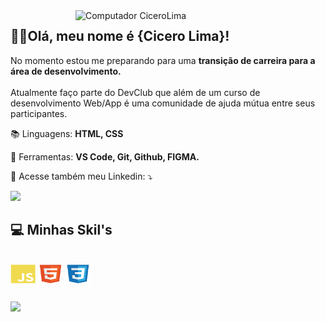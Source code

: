 <img src="https://raw.githubusercontent.com/MicaelliMedeiros/micaellimedeiros/master/image/computer-illustration.png" min-width="400px" max-width="400px" width="400px" align="right" alt="Computador CiceroLima">

##   🙋‍♂️Olá, meu nome é {Cicero Lima}!
<p align="left"> 
  No momento estou me preparando para uma <strong>transição de carreira para a área de desenvolvimento.</strong><br><br>
  Atualmente faço parte do DevClub que além de um curso de desenvolvimento Web/App é uma comunidade de ajuda mútua entre seus participantes.
</p>

<p align="left">
  📚 Linguagens: <strong>HTML, CSS</strong>
</p>

<p align="left">
  💼 Ferramentas: <strong>VS Code, Git, Github, FIGMA.</strong>
</p>

<p align="left">
  💌 Acesse também meu Linkedin: ⤵️
</p>

<p align="left">
  <a href="https://www.linkedin.com/in/cicero-alves-lima-750291222/" alt="Linkedin">
  <img src="https://img.shields.io/badge/-Linkedin-0e76a8?style=flat-square&logo=Linkedin&logoColor=white&link=LINK-DO-SEU-LINKEDIN" /></a>
</p>  


## 💻 Minhas Skil's
<div 
  style="display: inline_block"><br>
  <img align="center" alt="Cicero-Js" height="30" width="40" src="https://raw.githubusercontent.com/devicons/devicon/master/icons/javascript/javascript-plain.svg">
  <img align="center" alt="Cicero-HTML" height="30" width="40" src="https://raw.githubusercontent.com/devicons/devicon/master/icons/html5/html5-original.svg">
  <img align="center" alt="Cicero-CSS" height="30" width="40" src="https://raw.githubusercontent.com/devicons/devicon/master/icons/css3/css3-original.svg">
</div>

##

<div align="left">
  <a href="https://github.com/ciceronunes">
  <img height="180em" src="https://github-readme-stats.vercel.app/api?username=ciceronunes&show_icons=true&theme=dracula&include_all_commits=true&count_private=true"/>
</div>
